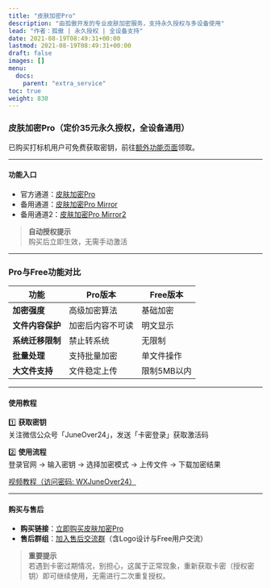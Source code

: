 ```yaml
---
title: "皮肤加密Pro"
description: "由孤傲开发的专业皮肤加密服务，支持永久授权与多设备使用"
lead: "作者：孤傲 | 永久授权 | 全设备支持"
date: 2021-08-19T08:49:31+00:00
lastmod: 2021-08-19T08:49:31+00:00
draft: false
images: []
menu:
  docs:
    parent: "extra_service"
toc: true
weight: 830
---
```


### 皮肤加密Pro（定价35元永久授权，全设备通用）

已购买打标机用户可免费获取密钥，前往[额外功能页面](https://skin.gushao.club/docs/mark_user/useextraservice/)领取。

---

#### 功能入口

- 官方通道：[皮肤加密Pro](https://skin.gushao.club/docs/extra_service/SkinEncryptPro)
- 备用通道：[皮肤加密Pro Mirror](https://skin.gushao.club/docs/extra_service/SkinEncryptProMirror)
- 备用通道2：[皮肤加密Pro Mirror2](https://skin-mirror.gushao.club/docs/extra_service/SkinEncryptPro)

> **自动授权提示**  
> 购买后立即生效，无需手动激活

---

### Pro与Free功能对比

| 功能          | Pro版本       | Free版本 |
|---------------|-------------------------|---------------------|
| **加密强度**  | 高级加密算法          | 基础加密           |
| **文件内容保护** | 加密后内容不可读       | 明文显示           |
| **系统迁移限制** | 禁止转系统             | 无限制             |
| **批量处理**   | 支持批量加密           | 单文件操作         |
| **大文件支持** | 文件稳定上传      | 限制5MB以内      |

---

#### 使用教程

1️⃣ **获取密钥**  
关注微信公众号「JuneOver24」，发送「卡密登录」获取激活码

2️⃣ **使用流程**  
登录官网 → 输入密钥 → 选择加密模式 → 上传文件 → 下载加密结果

[视频教程（访问密码: WXJuneOver24）](https://url69.ctfile.com/d/22031369-65046580-3246ae?p=WXJuneOver24)

---

#### 购买与售后

- **购买链接**：[立即购买皮肤加密Pro](https://shop.gushao.club/buy/22)
- **售后群组**：[加入售后交流群](https://qm.qq.com/q/BrPUdXGm6Q)（含Logo设计与Free用户交流）

> **重要提示**  
> 若遇到卡密过期情况，别担心，这属于正常现象，重新获取卡密（授权密钥）即可继续使用，无需进行二次重复授权。

